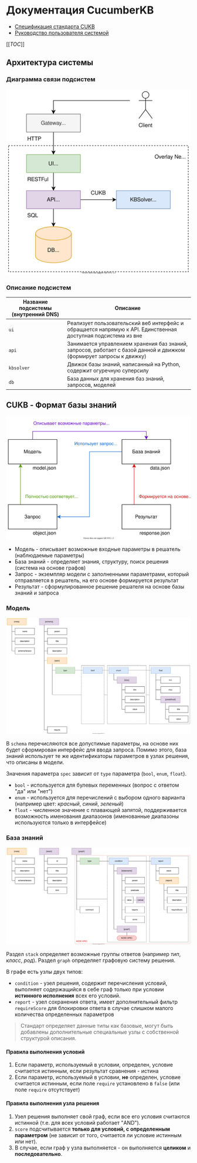 # Документация CucumberKB

- [Спецификация стандарта CUKB](SPECIFICATION.md)
- [Руководство пользователя системой](USERGUIDE.md)

[[_TOC_]]

## Архитектура системы

### Диаграмма связи подсистем

![Диаграмма архитектуры системы](images/system_arch.svg)

### Описание подсистем

| Название подсистемы (внутренний DNS) | Описание                                                                                                             |
| ------------------------------------ | -------------------------------------------------------------------------------------------------------------------- |
| `ui`                                 | Реализует пользовательский веб интерфейс и обращается напрямую к API. Единственная доступная подсистема из вне       |
| `api`                                | Занимается управлением хранения баз знаний, запросов, работает с базой данной и движком (формирует запросы к движку) |
| `kbsolver`                           | Движок базы знаний, написанный на Python, содержит огуречную суперсилу                                               |
| `db`                                 | База данных для хранения баз знаний, запросов, моделей                                                               |

## CUKB - Формат базы знаний

![Сущности формата CUKB](images/cukb_entities.drawio.svg)

* Модель - описывает возможные входные параметры в решатель (наблюдаемые параметры)
* База знаний - определяет знания, структуру, поиск решения (система на основе графов)
* Запрос - экземпляр модели с заполненными параметрами, который отправляется в решатель, на его основе формируется результат
* Результат - сформулированное решение решателя на основе базы знаний и запроса

### Модель

![Model Spec](images/model_spec.drawio.svg)

В `schema` перечисляются все допустимые параметры, на основе них будет сформирован интерфейс для ввода запроса. Помимо этого, база знаний использует те же идентификаторы параметров в узлах решения, что описаны в модели.

Значения параметра `spec` зависит от `type` параметра (`bool`, `enum`, `float`).

* `bool` - используется для булевых переменных (вопрос с ответом "да" или "нет")
* `enum` - используется для перечислений с выбором одного варианта (например цвет: _красный_, _синий_, _зеленый_)
* `float` - численное значение с плавающей запятой, поддерживается возможность именования диапазонов (именованные диапазоны используются только в интерфейсе)

### База знаний

![Model Spec](images/data_spec.drawio.svg)

Раздел `stack` определяет возможные группы ответов (например _тип_, _класс_, _род_). Раздел `graph` определяет графовую систему решения.

В графе есть узлы двух типов:

- `condition` - узел решения, содержит перечисления условий, выполняет содержащийся в себе граф только при условии __истинного исполнения__ всех его условий.
- `report` - узел сохранения ответа, имеет дополнительный фильтр `requireScore` для блокировки ответа в случае слишком малого количества определенных параметров

> Стандарт определяет данные типы как базовые, могут быть добавлены дополнительные специальные узлы с собственной структурой описания.

#### Правила выполнения условий

1. Если параметр, используемый в условии, определен, условие считается истинным, если результат сравнения - истина
2. Если параметр, используемый в условии, __не__ определен, условие считается истинным, если поле `require` установлено в `false` (или поле `require` отсутствует)

#### Правила выполнения узла решения

1. Узел решения выполняет свой граф, если все его условия считаются истинной (т.е. для всех условий работает "AND").
2. `score` подсчитывается __только для условий, с определенным параметром__ (не зависит от того, считается ли условие истинным или нет).
3. В случае, если граф у узла выполняется - он выполняется __целиком__ и __последовательно__.
